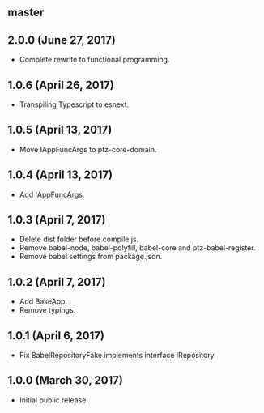 ## master

## 2.0.0 (June 27, 2017) 

* Complete rewrite to functional programming.

## 1.0.6 (April 26, 2017)

* Transpiling Typescript to esnext.

## 1.0.5 (April 13, 2017)

* Move IAppFuncArgs to ptz-core-domain.

## 1.0.4 (April 13, 2017)

* Add IAppFuncArgs.

## 1.0.3 (April 7, 2017)

* Delete dist folder before compile js.
* Remove babel-node, babel-polyfill, babel-core and ptz-babel-register.
* Remove babel settings from package.json.

## 1.0.2 (April 7, 2017)

* Add BaseApp.
* Remove typings.

## 1.0.1 (April 6, 2017)

* Fix BabelRepositoryFake implements interface IRepository<IEntityMinBase>.

## 1.0.0 (March 30, 2017)

* Initial public release.
